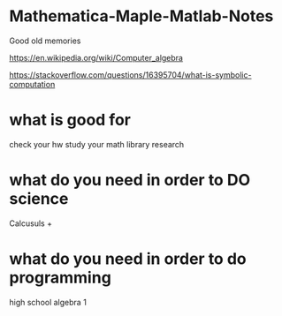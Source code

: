 # Mathematica-Maple-Matlab-Notes
Good old memories

https://en.wikipedia.org/wiki/Computer_algebra

https://stackoverflow.com/questions/16395704/what-is-symbolic-computation

# what is good for

check your hw
study
your math library
research

# what do you need in order to DO science

Calcusuls +

# what do you need in order to do programming

high school algebra 1

# 
